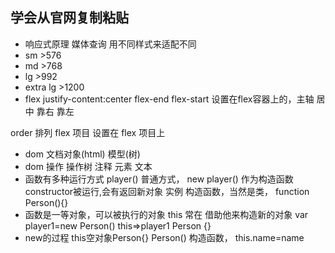 ## 学会从官网复制粘贴
- 响应式原理
媒体查询 用不同样式来适配不同
- sm >576
- md >768
- lg >992
- extra lg >1200
- flex
justify-content:center flex-end flex-start
设置在flex容器上的，主轴 居中 靠右 靠左

order 排列 flex 项目 设置在 flex 项目上

- dom
文档对象(html) 模型(树)
- dom 操作 操作树
注释
元素 
文本
- 函数有多种运行方式
    player() 普通方式，
    new player() 作为构造函数constructor被运行,会有返回新对象 实例
    构造函数，当然是类，
    function Person(){}
- 函数是一等对象，可以被执行的对象
    this 常在 借助他来构造新的对象
    var player1=new Person()
    this=>player1 Person {}
- new的过程
    this空对象Person{}
    Person() 构造函数，
    this.name=name
